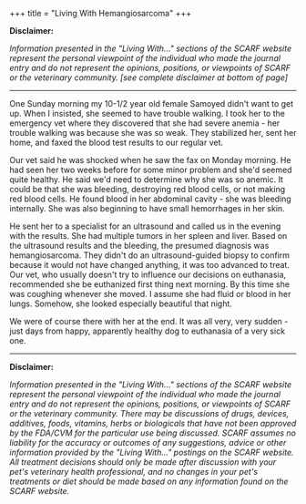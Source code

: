 +++
title = "Living With Hemangiosarcoma"
+++

**Disclaimer:**

*Information presented in the "Living With..." sections of the SCARF website represent the personal viewpoint of the individual who made the journal entry and do not represent the opinions, positions, or viewpoints of SCARF or the veterinary community. [see complete disclaimer at bottom of page]*

-----

One Sunday morning my 10-1/2 year old female Samoyed didn't want to get up.  When I insisted, she seemed to have trouble walking.  I took her to the emergency vet where they discovered that she had severe anemia - her trouble walking was because she was so weak.  They stabilized her, sent her home, and faxed the blood test results to our regular vet.

Our vet said he was shocked when he saw the fax on Monday morning.  He had seen her two weeks before for some minor problem and she'd seemed quite healthy.  He said we'd need to determine why she was so anemic.  It could be that she was bleeding, destroying red blood cells, or not making red blood cells.  He found blood in her abdominal cavity - she was bleeding internally.  She was also beginning to have small hemorrhages in her skin.

He sent her to a specialist for an ultrasound and called us in the evening with the results.  She had multiple tumors in her spleen and liver.  Based on the ultrasound results and the bleeding, the presumed diagnosis was hemangiosarcoma.  They didn't do an ultrasound-guided biopsy to confirm because it would not have changed anything, it was too advanced to treat.  Our vet, who usually doesn't try to influence our decisions on euthanasia,  recommended she be euthanized first thing next morning.  By this time she was coughing whenever she moved.  I assume she had fluid or blood in her lungs.  Somehow, she looked especially beautiful that night.

We were of course there with her at the end.  It was all very, very sudden - just days from happy, apparently healthy dog to euthanasia of a very sick one.

-----

**Disclaimer:**

*Information presented in the "Living With..." sections of the SCARF website represent the personal viewpoint of the individual who made the journal entry and do not represent the opinions, positions, or viewpoints of SCARF or the veterinary community. There may be discussions of drugs, devices, additives, foods, vitamins, herbs or biologicals that have not been approved by the FDA/CVM for the particular use being discussed. SCARF assumes no liability for the accuracy or outcomes of any suggestions, advice or other information provided by the "Living With..." postings on the SCARF website. All treatment decisions should only be made after discussion with your pet's veterinary health professional, and no changes in your pet's treatments or diet should be made based on any information found on the SCARF website.*

